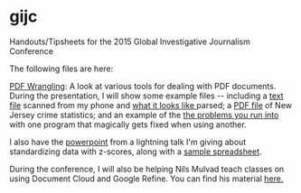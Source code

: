 # gijc
Handouts/Tipsheets for the 2015 Global Investigative Journalism Conference

The following files are here:

<a href="https://github.com/gebelo/gijc/blob/master/pdf_wrangling.docx">PDF Wrangling</a>: A look at various tools for dealing with PDF documents. During the presentation, I will show some example files -- including a <a href="https://github.com/gebelo/gijc/blob/master/CamScanner_Share_Text.txt"> text file</a> scanned from my phone and <a href="https://github.com/gebelo/gijc/blob/master/camscanner_parsed.xlsx"> what it looks like </a> parsed; a <a href="https://github.com/gebelo/gijc/blob/master/njcrimes.pdf"> PDF file</a> of New Jersey crime statistics; and an example of the <a href="https://github.com/gebelo/gijc/blob/master/cogniview_v_able.xlsx"> the problems you run into </a> with one program that magically gets fixed when using another.<br>

I also have the <a href="https://github.com/gebelo/gijc/blob/master/Z-Scores.ppt"> powerpoint</a> from a lightning talk I'm giving about standardizing data with z-scores, along with a <a href="https://github.com/gebelo/gijc/blob/master/zscores.xlsx"> sample spreadsheet</a>.<br>

During the conference, I will also be helping Nils Mulvad teach classes on using Document Cloud and Google Refine. You can find his material <a href="http://www.kaasogmulvad.dk/en/2015/09/training-at-global-investigative-journalism-conference-in-lillehammer-2015/"> here.</a>

